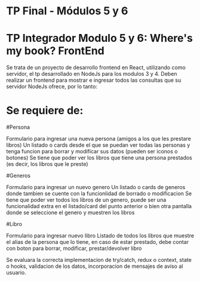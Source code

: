 # TP Final - Módulos 5 y 6
# TP Integrador Modulo 5 y 6: Where's my book? FrontEnd

Se trata de un proyecto de desarrollo frontend en React, utilizando como servidor, el tp desarrollado en NodeJs para los modulos 3 y 4. Deben realizar un frontend para mostrar e ingresar todos las consultas que su servidor NodeJs ofrece, por lo tanto:

# Se requiere de:

#Persona

Formulario para ingresar una nueva persona (amigos a los que les prestare libros)
Un listado o cards desde el que se puedan ver todas las personas y tenga funcion para borrar y modificar sus datos (pueden ser iconos o botones)
Se tiene que poder ver los libros que tiene una persona prestados (es decir, los libros que le preste)

#Generos

Formulario para ingresar un nuevo genero
Un listado o cards de generos donde tambien se cuente con la funcionlidad de borrado o modificacion
Se tiene que poder ver todos los libros de un genero, puede ser una funcionalidad extra en el listado/card del punto anterior o bien otra pantalla donde se seleccione el genero y muestren los libros

#Libro

Formulario para ingresar nuevo libro
Listado de todos los libros que muestre el alias de la persona que lo tiene, en caso de estar prestado, debe contar con boton para borrar, modificar, prestar/devolver libro

Se evaluara la correcta implementacion de try/catch, redux o context, state o hooks, validacion de los datos, incorporacion de mensajes de aviso al usuario.